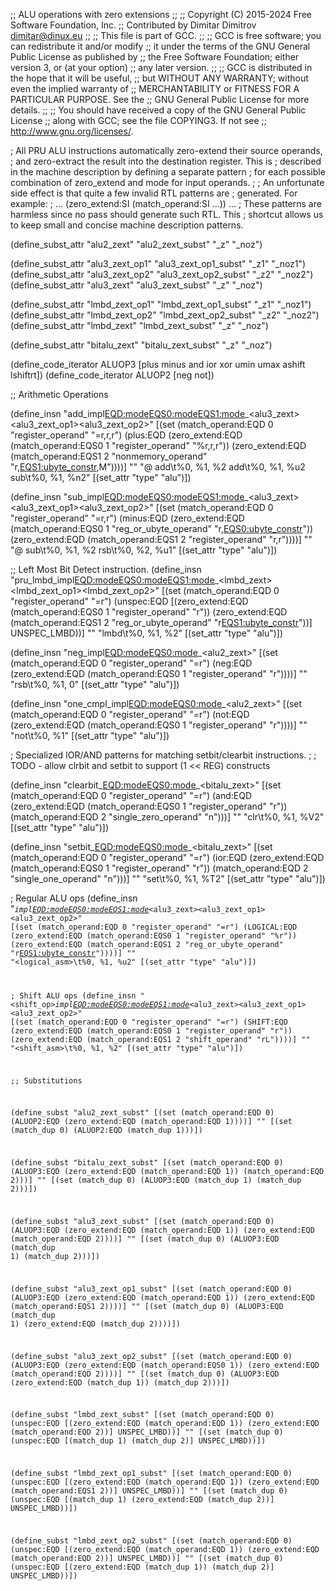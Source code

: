 ;; ALU operations with zero extensions
;;
;; Copyright (C) 2015-2024 Free Software Foundation, Inc.
;; Contributed by Dimitar Dimitrov <dimitar@dinux.eu>
;;
;; This file is part of GCC.
;;
;; GCC is free software; you can redistribute it and/or modify
;; it under the terms of the GNU General Public License as published by
;; the Free Software Foundation; either version 3, or (at your option)
;; any later version.
;;
;; GCC is distributed in the hope that it will be useful,
;; but WITHOUT ANY WARRANTY; without even the implied warranty of
;; MERCHANTABILITY or FITNESS FOR A PARTICULAR PURPOSE.  See the
;; GNU General Public License for more details.
;;
;; You should have received a copy of the GNU General Public License
;; along with GCC; see the file COPYING3.  If not see
;; <http://www.gnu.org/licenses/>.

; All PRU ALU instructions automatically zero-extend their source operands,
; and zero-extract the result into the destination register.  This is
; described in the machine description by defining a separate pattern
; for each possible combination of zero_extend and mode for input operands.
;
; An unfortunate side effect is that quite a few invalid RTL patterns are
; generated.  For example:
;      ... (zero_extend:SI (match_operand:SI ...)) ...
; These patterns are harmless since no pass should generate such RTL.  This
; shortcut allows us to keep small and concise machine description patterns.


(define_subst_attr "alu2_zext"     "alu2_zext_subst"     "_z" "_noz")

(define_subst_attr "alu3_zext_op1" "alu3_zext_op1_subst" "_z1" "_noz1")
(define_subst_attr "alu3_zext_op2" "alu3_zext_op2_subst" "_z2" "_noz2")
(define_subst_attr "alu3_zext"     "alu3_zext_subst"     "_z" "_noz")

(define_subst_attr "lmbd_zext_op1" "lmbd_zext_op1_subst" "_z1" "_noz1")
(define_subst_attr "lmbd_zext_op2" "lmbd_zext_op2_subst" "_z2" "_noz2")
(define_subst_attr "lmbd_zext"     "lmbd_zext_subst"     "_z"  "_noz")

(define_subst_attr "bitalu_zext"   "bitalu_zext_subst"   "_z" "_noz")

(define_code_iterator ALUOP3 [plus minus and ior xor umin umax ashift lshiftrt])
(define_code_iterator ALUOP2 [neg not])

;; Arithmetic Operations

(define_insn "add_impl<EQD:mode><EQS0:mode><EQS1:mode>_<alu3_zext><alu3_zext_op1><alu3_zext_op2>"
  [(set (match_operand:EQD 0 "register_operand" "=r,r,r")
	(plus:EQD
	 (zero_extend:EQD
	  (match_operand:EQS0 1 "register_operand" "%r,r,r"))
	 (zero_extend:EQD
	  (match_operand:EQS1 2 "nonmemory_operand" "r,<EQS1:ubyte_constr>,M"))))]
  ""
  "@
   add\\t%0, %1, %2
   add\\t%0, %1, %u2
   sub\\t%0, %1, %n2"
  [(set_attr "type" "alu")])

(define_insn "sub_impl<EQD:mode><EQS0:mode><EQS1:mode>_<alu3_zext><alu3_zext_op1><alu3_zext_op2>"
  [(set (match_operand:EQD 0 "register_operand" "=r,r")
	(minus:EQD
	 (zero_extend:EQD
	  (match_operand:EQS0 1 "reg_or_ubyte_operand" "r,<EQS0:ubyte_constr>"))
	 (zero_extend:EQD
	  (match_operand:EQS1 2 "register_operand" "r,r"))))]
  ""
  "@
   sub\\t%0, %1, %2
   rsb\\t%0, %2, %u1"
  [(set_attr "type" "alu")])


;; Left Most Bit Detect instruction.
(define_insn "pru_lmbd_impl<EQD:mode><EQS0:mode><EQS1:mode>_<lmbd_zext><lmbd_zext_op1><lmbd_zext_op2>"
  [(set (match_operand:EQD 0 "register_operand" "=r")
	(unspec:EQD
	  [(zero_extend:EQD
	     (match_operand:EQS0 1 "register_operand" "r"))
	   (zero_extend:EQD
	     (match_operand:EQS1 2 "reg_or_ubyte_operand" "r<EQS1:ubyte_constr>"))]
	  UNSPEC_LMBD))]
  ""
  "lmbd\t%0, %1, %2"
  [(set_attr "type" "alu")])

(define_insn "neg_impl<EQD:mode><EQS0:mode>_<alu2_zext>"
  [(set (match_operand:EQD 0 "register_operand" "=r")
	(neg:EQD
	  (zero_extend:EQD (match_operand:EQS0 1 "register_operand" "r"))))]
  ""
  "rsb\\t%0, %1, 0"
  [(set_attr "type" "alu")])


(define_insn "one_cmpl_impl<EQD:mode><EQS0:mode>_<alu2_zext>"
  [(set (match_operand:EQD 0 "register_operand" "=r")
	(not:EQD
	  (zero_extend:EQD (match_operand:EQS0 1 "register_operand" "r"))))]
  ""
  "not\\t%0, %1"
  [(set_attr "type" "alu")])

; Specialized IOR/AND patterns for matching setbit/clearbit instructions.
;
; TODO - allow clrbit and setbit to support (1 << REG) constructs

(define_insn "clearbit_<EQD:mode><EQS0:mode>_<bitalu_zext>"
  [(set (match_operand:EQD 0 "register_operand" "=r")
	(and:EQD
	  (zero_extend:EQD
	    (match_operand:EQS0 1 "register_operand" "r"))
	  (match_operand:EQD 2 "single_zero_operand" "n")))]
  ""
  "clr\\t%0, %1, %V2"
  [(set_attr "type" "alu")])

(define_insn "setbit_<EQD:mode><EQS0:mode>_<bitalu_zext>"
  [(set (match_operand:EQD 0 "register_operand" "=r")
	(ior:EQD
	  (zero_extend:EQD
	    (match_operand:EQS0 1 "register_operand" "r"))
	  (match_operand:EQD 2 "single_one_operand" "n")))]
  ""
  "set\\t%0, %1, %T2"
  [(set_attr "type" "alu")])

; Regular ALU ops
(define_insn "<code>_impl<EQD:mode><EQS0:mode><EQS1:mode>_<alu3_zext><alu3_zext_op1><alu3_zext_op2>"
  [(set (match_operand:EQD 0 "register_operand" "=r")
	(LOGICAL:EQD
	  (zero_extend:EQD
	    (match_operand:EQS0 1 "register_operand" "%r"))
	  (zero_extend:EQD
	    (match_operand:EQS1 2 "reg_or_ubyte_operand" "r<EQS1:ubyte_constr>"))))]
  ""
  "<logical_asm>\\t%0, %1, %u2"
  [(set_attr "type" "alu")])

; Shift ALU ops
(define_insn "<shift_op>_impl<EQD:mode><EQS0:mode><EQS1:mode>_<alu3_zext><alu3_zext_op1><alu3_zext_op2>"
  [(set (match_operand:EQD 0 "register_operand" "=r")
	(SHIFT:EQD
	 (zero_extend:EQD (match_operand:EQS0 1 "register_operand" "r"))
	 (zero_extend:EQD (match_operand:EQS1 2 "shift_operand" "rL"))))]
  ""
  "<shift_asm>\\t%0, %1, %2"
  [(set_attr "type" "alu")])

;; Substitutions

(define_subst "alu2_zext_subst"
  [(set (match_operand:EQD 0)
	(ALUOP2:EQD (zero_extend:EQD (match_operand:EQD 1))))]
  ""
  [(set (match_dup 0)
	(ALUOP2:EQD (match_dup 1)))])

(define_subst "bitalu_zext_subst"
  [(set (match_operand:EQD 0)
	(ALUOP3:EQD (zero_extend:EQD (match_operand:EQD 1))
		    (match_operand:EQD 2)))]
  ""
  [(set (match_dup 0)
	(ALUOP3:EQD (match_dup 1)
		    (match_dup 2)))])

(define_subst "alu3_zext_subst"
  [(set (match_operand:EQD 0)
	(ALUOP3:EQD (zero_extend:EQD (match_operand:EQD 1))
		    (zero_extend:EQD (match_operand:EQD 2))))]
  ""
  [(set (match_dup 0)
	(ALUOP3:EQD (match_dup 1)
		    (match_dup 2)))])

(define_subst "alu3_zext_op1_subst"
  [(set (match_operand:EQD 0)
	(ALUOP3:EQD (zero_extend:EQD (match_operand:EQD 1))
		    (zero_extend:EQD (match_operand:EQS1 2))))]
  ""
  [(set (match_dup 0)
	(ALUOP3:EQD (match_dup 1)
		    (zero_extend:EQD (match_dup 2))))])

(define_subst "alu3_zext_op2_subst"
  [(set (match_operand:EQD 0)
	(ALUOP3:EQD (zero_extend:EQD (match_operand:EQS0 1))
		    (zero_extend:EQD (match_operand:EQD 2))))]
  ""
  [(set (match_dup 0)
	(ALUOP3:EQD (zero_extend:EQD (match_dup 1))
		    (match_dup 2)))])


(define_subst "lmbd_zext_subst"
  [(set (match_operand:EQD 0)
	(unspec:EQD [(zero_extend:EQD (match_operand:EQD 1))
		     (zero_extend:EQD (match_operand:EQD 2))]
		    UNSPEC_LMBD))]
  ""
  [(set (match_dup 0)
	(unspec:EQD [(match_dup 1)
		     (match_dup 2)]
		    UNSPEC_LMBD))])

(define_subst "lmbd_zext_op1_subst"
  [(set (match_operand:EQD 0)
	(unspec:EQD [(zero_extend:EQD (match_operand:EQD 1))
		     (zero_extend:EQD (match_operand:EQS1 2))]
		    UNSPEC_LMBD))]
  ""
  [(set (match_dup 0)
	(unspec:EQD [(match_dup 1)
		     (zero_extend:EQD (match_dup 2))]
		    UNSPEC_LMBD))])

(define_subst "lmbd_zext_op2_subst"
  [(set (match_operand:EQD 0)
	(unspec:EQD [(zero_extend:EQD (match_operand:EQD 1))
		     (zero_extend:EQD (match_operand:EQD 2))]
		    UNSPEC_LMBD))]
  ""
  [(set (match_dup 0)
	(unspec:EQD [(zero_extend:EQD (match_dup 1))
		     (match_dup 2)]
		    UNSPEC_LMBD))])
